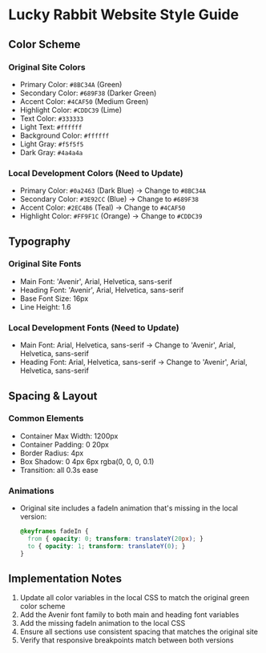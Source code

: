 # Lucky Rabbit Website Style Guide

## Color Scheme

### Original Site Colors
- Primary Color: `#8BC34A` (Green)
- Secondary Color: `#689F38` (Darker Green)
- Accent Color: `#4CAF50` (Medium Green)
- Highlight Color: `#CDDC39` (Lime)
- Text Color: `#333333`
- Light Text: `#ffffff`
- Background Color: `#ffffff`
- Light Gray: `#f5f5f5`
- Dark Gray: `#4a4a4a`

### Local Development Colors (Need to Update)
- Primary Color: `#0a2463` (Dark Blue) → Change to `#8BC34A`
- Secondary Color: `#3E92CC` (Blue) → Change to `#689F38`
- Accent Color: `#2EC4B6` (Teal) → Change to `#4CAF50`
- Highlight Color: `#FF9F1C` (Orange) → Change to `#CDDC39`

## Typography

### Original Site Fonts
- Main Font: 'Avenir', Arial, Helvetica, sans-serif
- Heading Font: 'Avenir', Arial, Helvetica, sans-serif
- Base Font Size: 16px
- Line Height: 1.6

### Local Development Fonts (Need to Update)
- Main Font: Arial, Helvetica, sans-serif → Change to 'Avenir', Arial, Helvetica, sans-serif
- Heading Font: Arial, Helvetica, sans-serif → Change to 'Avenir', Arial, Helvetica, sans-serif

## Spacing & Layout

### Common Elements
- Container Max Width: 1200px
- Container Padding: 0 20px
- Border Radius: 4px
- Box Shadow: 0 4px 6px rgba(0, 0, 0, 0.1)
- Transition: all 0.3s ease

### Animations
- Original site includes a fadeIn animation that's missing in the local version:
  ```css
  @keyframes fadeIn {
    from { opacity: 0; transform: translateY(20px); }
    to { opacity: 1; transform: translateY(0); }
  }
  ```

## Implementation Notes

1. Update all color variables in the local CSS to match the original green color scheme
2. Add the Avenir font family to both main and heading font variables
3. Add the missing fadeIn animation to the local CSS
4. Ensure all sections use consistent spacing that matches the original site
5. Verify that responsive breakpoints match between both versions